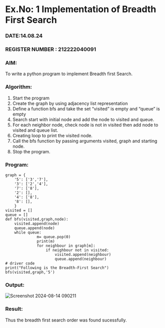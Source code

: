 # Ex.No: 1  Implementation of Breadth First Search 
### DATE:14.08.24                                                                            
### REGISTER NUMBER : 212222040091
### AIM: 
To write a python program to implement Breadth first Search. 
### Algorithm:
1. Start the program
2. Create the graph by using adjacency list representation
3. Define a function bfs and take the set “visited” is empty and “queue” is empty
4. Search start with initial node and add the node to visited and queue.
5. For each neighbor node, check node is not in visited then add node to visited and queue list.
6.  Creating loop to print the visited node.
7.   Call the bfs function by passing arguments visited, graph and starting node.
8.   Stop the program.
### Program:
```
graph = {
    '5': ['3','7'],
    '3': ['2','4'],
    '7': ['8'],
    '2': [],
    '4': ['8'],
    '8': [],
    }
visited = []
queue = []
def bfs(visited,graph,node):
    visited.append(node)
    queue.append(node)
    while queue:
              m= queue.pop(0)
              print(m)
              for neighbour in graph[m]:
                  if neighbour not in visited:
                      visited.append(neighbour)
                      queue.append(neighbour)
# driver code
print("Following is the Breadth-First Search")
bfs(visited,graph,'5')
```

### Output:

![Screenshot 2024-08-14 090211](https://github.com/user-attachments/assets/c9e4e044-63c5-4ae1-b642-3580ecd2cfa8)




### Result:
Thus the breadth first search order was found sucessfully.
